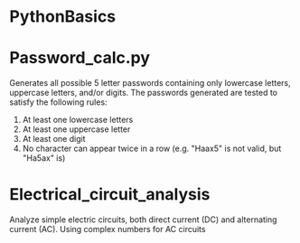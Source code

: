 # PythonBasics

# Password_calc.py

Generates all possible 5 letter passwords containing only lowercase letters, uppercase letters, and/or digits.  The passwords     generated are tested to satisfy the following rules:
1) At least one lowercase letters
2) At least one uppercase letter
3) At least one digit
4) No character can appear twice in a row (e.g. "Haax5" is not valid, but "Ha5ax" is)


# Electrical_circuit_analysis
Analyze simple electric circuits, both direct current (DC) and alternating current (AC). Using complex numbers for AC circuits   
